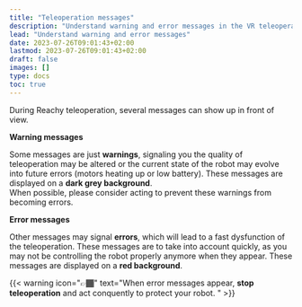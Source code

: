 ```yaml
---
title: "Teleoperation messages"
description: "Understand warning and error messages in the VR teleoperation app"
lead: "Understand warning and error messages"
date: 2023-07-26T09:01:43+02:00
lastmod: 2023-07-26T09:01:43+02:00
draft: false
images: []
type: docs
toc: true
---
```


During Reachy teleoperation, several messages can show up in front of view.  

**Warning messages**  

Some messages are just **warnings**, signaling you the quality of teleoperation may be altered or the current state of the robot may evolve into future errors (motors heating up or low battery). These messages are displayed on a **dark grey background**.  
When possible, please consider acting to prevent these warnings from becoming errors.

**Error messages**  

Other messages may signal **errors**, which will lead to a fast dysfunction of the teleoperation. These messages are to take into account quickly, as you may not be controlling the robot properly anymore when they appear. These messages are displayed on a **red background**.  

{{< warning icon="👉🏾" text="When error messages appear, <b>stop teleoperation</b> and act conquently to protect your robot. " >}}
